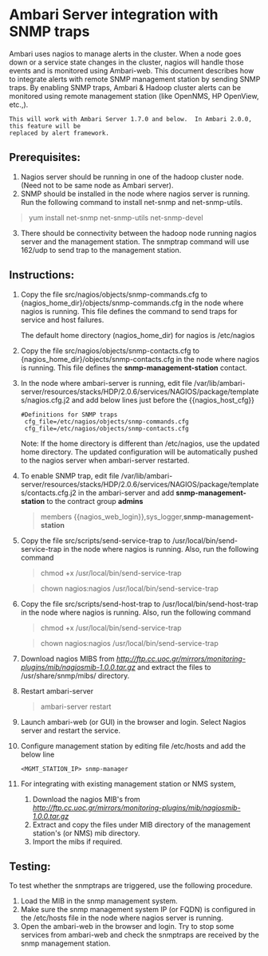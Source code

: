 <!--
Licensed to the Apache Software Foundation (ASF) under one or more
contributor license agreements.  See the NOTICE file distributed with
this work for additional information regarding copyright ownership.
The ASF licenses this file to You under the Apache License, Version 2.0
(the "License"); you may not use this file except in compliance with
the License.  You may obtain a copy of the License at [http://www.apache.org/licenses/LICENSE-2.0](http://www.apache.org/licenses/LICENSE-2.0)

Unless required by applicable law or agreed to in writing, software
distributed under the License is distributed on an "AS IS" BASIS,
WITHOUT WARRANTIES OR CONDITIONS OF ANY KIND, either express or implied.
See the License for the specific language governing permissions and
limitations under the License.
-->

Ambari Server integration with SNMP traps
=========================================
Ambari uses nagios to manage alerts in the cluster.  When a node goes down or a service state changes in the cluster, nagios
will handle those events and is monitored using Ambari-web.  This document describes how to integrate alerts with remote
SNMP management station by sending SNMP traps.  By enabling SNMP traps, Ambari & Hadoop cluster alerts can be monitored
using remote management station (like OpenNMS, HP OpenView, etc.,).

    This will work with Ambari Server 1.7.0 and below.  In Ambari 2.0.0, this feature will be
    replaced by alert framework.

Prerequisites:
--------------
1. Nagios server should be running in one of the hadoop cluster node. (Need not to be same node as Ambari server).
2. SNMP should be installed in the node where nagios server is running.  Run the following command to install net-snmp
and net-snmp-utils.
> yum install net-snmp net-snmp-utils net-snmp-devel
3. There should be connectivity between the hadoop node running nagios server and the management station.  The snmptrap
command will use 162/udp to send trap to the management station.

Instructions:
-------------
1. Copy the file src/nagios/objects/snmp-commands.cfg to {nagios\_home\_dir}/objects/snmp-commands.cfg in the node where nagios is running.
This file defines the command to send traps for service and host failures.

    The default home directory (nagios_home_dir) for nagios is /etc/nagios

2. Copy the file src/nagios/objects/snmp-contacts.cfg to {nagios\_home\_dir}/objects/snmp-contacts.cfg in the node where nagios is running.
This file defines the **snmp-management-station** contact.

3. In the node where ambari-server is running, edit file /var/lib/ambari-server/resources/stacks/HDP/2.0.6/services/NAGIOS/package/templates/nagios.cfg.j2
and add below lines just before the {{nagios\_host\_cfg}}

	<pre><code>&#35;Definitions for SNMP traps
	cfg_file=/etc/nagios/objects/snmp-commands.cfg
	cfg_file=/etc/nagios/objects/snmp-contacts.cfg</code></pre>

    Note: If the home directory is different than /etc/nagios, use the updated home directory.  The updated configuration will be automatically
    pushed to the nagios server when ambari-server restarted.

4. To enable SNMP trap, edit file /var/lib/ambari-server/resources/stacks/HDP/2.0.6/services/NAGIOS/package/templates/contacts.cfg.j2
in the ambari-server and add **snmp-management-station** to the contract group **admins**

	>  members {{nagios\_web\_login}},sys_logger,**snmp-management-station**

5. Copy the file src/scripts/send-service-trap to /usr/local/bin/send-service-trap in the node where nagios is running.
Also, run the following command

	> chmod +x /usr/local/bin/send-service-trap

	> chown nagios:nagios /usr/local/bin/send-service-trap

6. Copy the file src/scripts/send-host-trap to /usr/local/bin/send-host-trap in the node where nagios is running.
Also, run the following command

	> chmod +x /usr/local/bin/send-service-trap

	> chown nagios:nagios /usr/local/bin/send-service-trap

7. Download nagios MIBS from *http://ftp.cc.uoc.gr/mirrors/monitoring-plugins/mib/nagiosmib-1.0.0.tar.gz* and
extract the files to /usr/share/snmp/mibs/ directory.

8. Restart ambari-server
	> ambari-server restart

9. Launch ambari-web (or GUI) in the browser and login.  Select Nagios server and restart the service.

10. Configure management station by editing file /etc/hosts and add the below line

		<MGMT_STATION_IP> snmp-manager

11. For integrating with existing management station or NMS system,
	1. Download the nagios MIB's from *http://ftp.cc.uoc.gr/mirrors/monitoring-plugins/mib/nagiosmib-1.0.0.tar.gz*
	2. Extract and copy the files under MIB directory of the management station's (or NMS) mib directory.
	3. Import the mibs if required.

Testing:
-------
To test whether the snmptraps are triggered, use the following procedure.

1. Load the MIB in the snmp management system.
2. Make sure the snmp management system IP (or FQDN) is configured in the /etc/hosts file in the node where
nagios server is running.
3. Open the ambari-web in the browser and login.  Try to stop some services from ambari-web and check the snmptraps
are received by the snmp management station.
